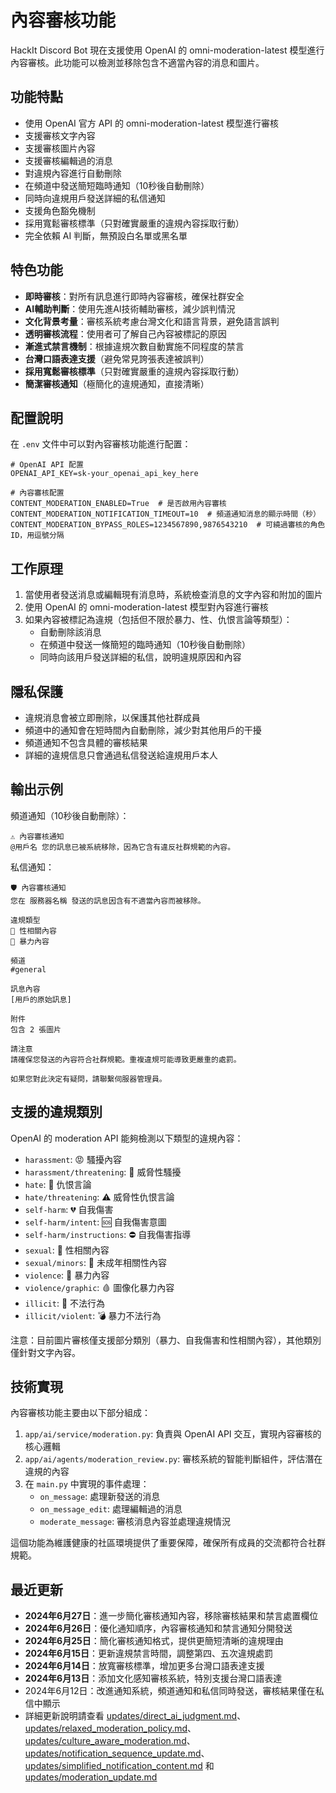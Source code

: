 # 內容審核功能

HackIt Discord Bot 現在支援使用 OpenAI 的 omni-moderation-latest 模型進行內容審核。此功能可以檢測並移除包含不適當內容的消息和圖片。

## 功能特點

- 使用 OpenAI 官方 API 的 omni-moderation-latest 模型進行審核
- 支援審核文字內容
- 支援審核圖片內容
- 支援審核編輯過的消息
- 對違規內容進行自動刪除
- 在頻道中發送簡短臨時通知（10秒後自動刪除）
- 同時向違規用戶發送詳細的私信通知
- 支援角色豁免機制
- 採用寬鬆審核標準（只對確實嚴重的違規內容採取行動）
- 完全依賴 AI 判斷，無預設白名單或黑名單

## 特色功能

- **即時審核**：對所有訊息進行即時內容審核，確保社群安全
- **AI輔助判斷**：使用先進AI技術輔助審核，減少誤判情況
- **文化背景考量**：審核系統考慮台灣文化和語言背景，避免語言誤判
- **透明審核流程**：使用者可了解自己內容被標記的原因
- **漸進式禁言機制**：根據違規次數自動實施不同程度的禁言
- **台灣口語表達支援**（避免常見誇張表達被誤判）
- **採用寬鬆審核標準**（只對確實嚴重的違規內容採取行動）
- **簡潔審核通知**（極簡化的違規通知，直接清晰）

## 配置說明

在 `.env` 文件中可以對內容審核功能進行配置：

```
# OpenAI API 配置
OPENAI_API_KEY=sk-your_openai_api_key_here

# 內容審核配置
CONTENT_MODERATION_ENABLED=True  # 是否啟用內容審核
CONTENT_MODERATION_NOTIFICATION_TIMEOUT=10  # 頻道通知消息的顯示時間（秒）
CONTENT_MODERATION_BYPASS_ROLES=1234567890,9876543210  # 可繞過審核的角色 ID，用逗號分隔
```

## 工作原理

1. 當使用者發送消息或編輯現有消息時，系統檢查消息的文字內容和附加的圖片
2. 使用 OpenAI 的 omni-moderation-latest 模型對內容進行審核
3. 如果內容被標記為違規（包括但不限於暴力、性、仇恨言論等類型）：
   - 自動刪除該消息
   - 在頻道中發送一條簡短的臨時通知（10秒後自動刪除）
   - 同時向該用戶發送詳細的私信，說明違規原因和內容

## 隱私保護

- 違規消息會被立即刪除，以保護其他社群成員
- 頻道中的通知會在短時間內自動刪除，減少對其他用戶的干擾
- 頻道通知不包含具體的審核結果
- 詳細的違規信息只會通過私信發送給違規用戶本人

## 輸出示例

頻道通知（10秒後自動刪除）：
```
⚠️ 內容審核通知
@用戶名 您的訊息已被系統移除，因為它含有違反社群規範的內容。
```

私信通知：
```
🛡️ 內容審核通知
您在 服務器名稱 發送的訊息因含有不適當內容而被移除。

違規類型
🔞 性相關內容
👊 暴力內容

頻道
#general

訊息內容
[用戶的原始訊息]

附件
包含 2 張圖片

請注意
請確保您發送的內容符合社群規範。重複違規可能導致更嚴重的處罰。

如果您對此決定有疑問，請聯繫伺服器管理員。
```

## 支援的違規類別

OpenAI 的 moderation API 能夠檢測以下類型的違規內容：

- `harassment`: 😡 騷擾內容
- `harassment/threatening`: 🔪 威脅性騷擾
- `hate`: 💢 仇恨言論
- `hate/threatening`: ⚠️ 威脅性仇恨言論
- `self-harm`: 💔 自我傷害
- `self-harm/intent`: 🆘 自我傷害意圖
- `self-harm/instructions`: ⛔ 自我傷害指導
- `sexual`: 🔞 性相關內容
- `sexual/minors`: 🚫 未成年相關性內容
- `violence`: 👊 暴力內容
- `violence/graphic`: 🩸 圖像化暴力內容
- `illicit`: 🚫 不法行為
- `illicit/violent`: 💣 暴力不法行為

注意：目前圖片審核僅支援部分類別（暴力、自我傷害和性相關內容），其他類別僅針對文字內容。

## 技術實現

內容審核功能主要由以下部分組成：

1. `app/ai/service/moderation.py`: 負責與 OpenAI API 交互，實現內容審核的核心邏輯
2. `app/ai/agents/moderation_review.py`: 審核系統的智能判斷組件，評估潛在違規的內容
3. 在 `main.py` 中實現的事件處理：
   - `on_message`: 處理新發送的消息
   - `on_message_edit`: 處理編輯過的消息
   - `moderate_message`: 審核消息內容並處理違規情況

這個功能為維護健康的社區環境提供了重要保障，確保所有成員的交流都符合社群規範。

## 最近更新

- **2024年6月27日**：進一步簡化審核通知內容，移除審核結果和禁言處置欄位
- **2024年6月26日**：優化通知順序，內容審核通知和禁言通知分開發送
- **2024年6月25日**：簡化審核通知格式，提供更簡短清晰的違規理由
- **2024年6月15日**：更新違規禁言時間，調整第四、五次違規處罰
- **2024年6月14日**：放寬審核標準，增加更多台灣口語表達支援
- **2024年6月13日**：添加文化感知審核系統，特別支援台灣口語表達
- 2024年6月12日：改進通知系統，頻道通知和私信同時發送，審核結果僅在私信中顯示
- 詳細更新說明請查看 [updates/direct_ai_judgment.md](./updates/direct_ai_judgment.md)、[updates/relaxed_moderation_policy.md](./updates/relaxed_moderation_policy.md)、[updates/culture_aware_moderation.md](./updates/culture_aware_moderation.md)、[updates/notification_sequence_update.md](./updates/notification_sequence_update.md)、[updates/simplified_notification_content.md](./updates/simplified_notification_content.md) 和 [updates/moderation_update.md](./updates/moderation_update.md) 